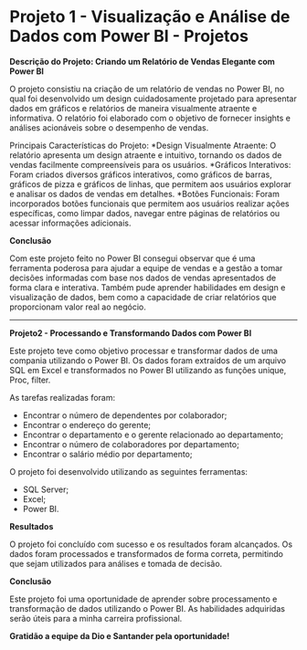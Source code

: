 # Projeto 1 - Visualização e Análise de Dados com Power BI - Projetos

**Descrição do Projeto: Criando um Relatório de Vendas Elegante com Power BI**

O projeto consistiu na criação de um relatório de vendas no Power BI, no qual foi desenvolvido um design cuidadosamente projetado para apresentar dados em gráficos e relatórios de maneira visualmente atraente e informativa. O relatório foi elaborado com o objetivo de fornecer insights e análises acionáveis sobre o desempenho de vendas.

Principais Características do Projeto:
*Design Visualmente Atraente: O relatório apresenta um design atraente e intuitivo, tornando os dados de vendas facilmente compreensíveis para os usuários.
*Gráficos Interativos: Foram criados diversos gráficos interativos, como gráficos de barras, gráficos de pizza e gráficos de linhas, que permitem aos usuários explorar e analisar os dados de vendas em detalhes.
*Botões Funcionais: Foram incorporados botões funcionais que permitem aos usuários realizar ações específicas, como limpar dados, navegar entre páginas de relatórios ou acessar informações adicionais.

**Conclusão**

Com este  projeto feito no Power BI consegui observar que é uma ferramenta poderosa para ajudar a equipe de vendas e a gestão a tomar decisões informadas com base nos dados de vendas apresentados de forma clara e interativa. Também pude aprender habilidades em design e visualização de dados, bem como a capacidade de criar relatórios que proporcionam valor real ao negócio.

_____________________________________________________________________________________________________________________________________________________________________________________


**Projeto2 - Processando e Transformando Dados com Power BI**

Este projeto teve como objetivo processar e transformar dados de uma compania utilizando o Power BI. Os dados foram extraídos de um arquivo SQL em Excel e transformados no Power BI utilizando as funções unique, Proc, filter.

As tarefas realizadas foram:

* Encontrar o número de dependentes por colaborador;
* Encontrar o endereço do gerente;
* Encontrar o departamento e o gerente relacionado ao departamento;
* Encontrar o número de colaboradores por departamento;
* Encontrar o salário médio por departamento;

O projeto foi desenvolvido utilizando as seguintes ferramentas:

* SQL Server;
* Excel;
* Power BI.

**Resultados**

O projeto foi concluído com sucesso e os resultados foram alcançados. Os dados foram processados e transformados de forma correta, permitindo que sejam utilizados para análises e tomada de decisão.

**Conclusão**

Este projeto foi uma oportunidade de aprender sobre processamento e transformação de dados utilizando o Power BI. As habilidades adquiridas serão úteis para a minha carreira profissional.



**Gratidão a equipe da Dio e Santander pela oportunidade!**


